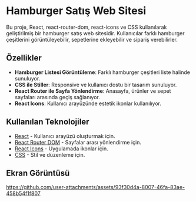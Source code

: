 # Hamburger Satış Web Sitesi

Bu proje, React, react-router-dom, react-icons ve CSS kullanılarak geliştirilmiş bir hamburger satış web sitesidir. Kullanıcılar farklı hamburger çeşitlerini görüntüleyebilir, sepetlerine ekleyebilir ve sipariş verebilirler.

## Özellikler

- **Hamburger Listesi Görüntüleme**: Farklı hamburger çeşitleri liste halinde sunuluyor.
- **CSS ile Stiller**: Responsive ve kullanıcı dostu bir tasarım sunuluyor.
- **React Router ile Sayfa Yönlendirme**: Anasayfa, ürünler ve sepet sayfaları arasında geçiş sağlanıyor.
- **React Icons**: Kullanıcı arayüzünde estetik ikonlar kullanılıyor.

## Kullanılan Teknolojiler

- [React](https://reactjs.org/) - Kullanıcı arayüzü oluşturmak için.
- [React Router DOM](https://reactrouter.com/) - Sayfalar arası yönlendirme için.
- [React Icons](https://react-icons.github.io/react-icons/) - Uygulamada ikonlar için.
- [CSS](https://developer.mozilla.org/en-US/docs/Web/CSS) - Stil ve düzenleme için.

## Ekran Görüntüsü


https://github.com/user-attachments/assets/93f30d4a-8007-46fa-83ae-458b54f1f807


